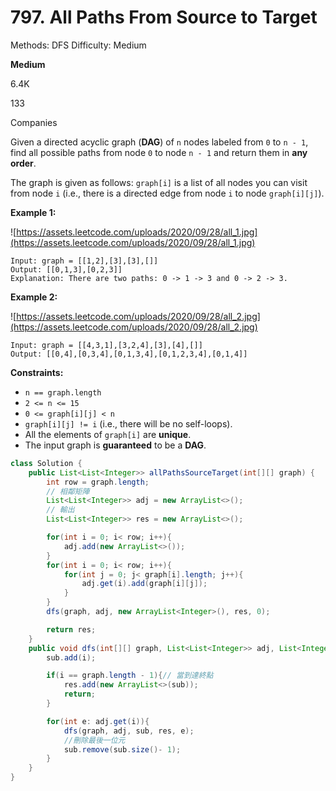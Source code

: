 # 797. All Paths From Source to Target

Methods: DFS
Difficulty: Medium

**Medium**

6.4K

133

Companies

Given a directed acyclic graph (**DAG**) of `n` nodes labeled from `0` to `n - 1`, find all possible paths from node `0` to node `n - 1` and return them in **any order**.

The graph is given as follows: `graph[i]` is a list of all nodes you can visit from node `i` (i.e., there is a directed edge from node `i` to node `graph[i][j]`).

**Example 1:**

![https://assets.leetcode.com/uploads/2020/09/28/all_1.jpg](https://assets.leetcode.com/uploads/2020/09/28/all_1.jpg)

```
Input: graph = [[1,2],[3],[3],[]]
Output: [[0,1,3],[0,2,3]]
Explanation: There are two paths: 0 -> 1 -> 3 and 0 -> 2 -> 3.

```

**Example 2:**

![https://assets.leetcode.com/uploads/2020/09/28/all_2.jpg](https://assets.leetcode.com/uploads/2020/09/28/all_2.jpg)

```
Input: graph = [[4,3,1],[3,2,4],[3],[4],[]]
Output: [[0,4],[0,3,4],[0,1,3,4],[0,1,2,3,4],[0,1,4]]

```

**Constraints:**

- `n == graph.length`
- `2 <= n <= 15`
- `0 <= graph[i][j] < n`
- `graph[i][j] != i` (i.e., there will be no self-loops).
- All the elements of `graph[i]` are **unique**.
- The input graph is **guaranteed** to be a **DAG**.

```java
class Solution {
    public List<List<Integer>> allPathsSourceTarget(int[][] graph) {
        int row = graph.length;
        // 相鄰矩陣
        List<List<Integer>> adj = new ArrayList<>();
        // 輸出
        List<List<Integer>> res = new ArrayList<>();

        for(int i = 0; i< row; i++){
            adj.add(new ArrayList<>());
        }
        for(int i = 0; i< row; i++){
            for(int j = 0; j< graph[i].length; j++){
                adj.get(i).add(graph[i][j]);
            }
        }
        dfs(graph, adj, new ArrayList<Integer>(), res, 0);

        return res;
    }
    public void dfs(int[][] graph, List<List<Integer>> adj, List<Integer> sub, List<List<Integer>> res, int i){
        sub.add(i);

        if(i == graph.length - 1){// 當到達終點
            res.add(new ArrayList<>(sub));
            return;
        }

        for(int e: adj.get(i)){
            dfs(graph, adj, sub, res, e);
            //刪除最後一位元
            sub.remove(sub.size()- 1);
        }  
    }
}
```